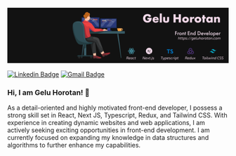 <!-- ![LinkedIn_banner_2](https://user-images.githubusercontent.com/12242598/227998737-c409dd76-0e89-4825-be01-59d3025ead99.png) -->
![github_banner3](https://github.com/GeluHorotan/GeluHorotan/blob/750418aa027c8c5d8408e17a57a321815ada7354/bannerL-01.png)



[![Linkedin Badge](https://img.shields.io/badge/-gelu--horotan-blue?style=flat&logo=Linkedin&logoColor=white&link=https://www.linkedin.com/in/gelu-horotan/)](https://www.linkedin.com/in/gelu-horotan/)
[![Gmail Badge](https://img.shields.io/badge/-horotangelu17-c14438?style=flat&logo=Gmail&logoColor=white&link=mailto:horotangelu17@gmail.com)](mailto:horotangelu17@gmail.com)

### Hi, I am Gelu Horotan! 👋

As a detail-oriented and highly motivated front-end developer, I possess a strong skill set in React, Next JS, Typescript, Redux, and Tailwind CSS. With experience in creating dynamic websites and web applications, I am actively seeking exciting opportunities in front-end development. I am currently focused on expanding my knowledge in data structures and algorithms to further enhance my capabilities.
